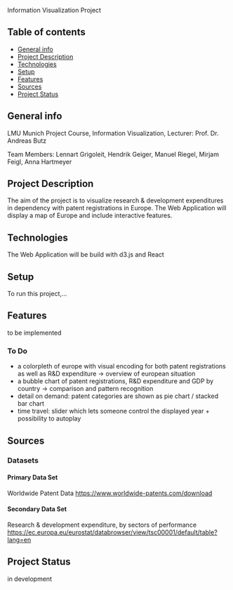 Information Visualization Project

## Table of contents
* [General info](#general-info)
* [Project Description](#project-description)
* [Technologies](#technologies)
* [Setup](#setup)
* [Features](#features)
* [Sources](#sources)
* [Project Status](#project-status)

## General info
LMU Munich Project Course, Information Visualization, Lecturer: Prof. Dr. Andreas Butz

Team Members: Lennart Grigoleit, Hendrik Geiger, Manuel Riegel, Mirjam Feigl, Anna Hartmeyer

## Project Description
The aim of the project is to visualize research & development expenditures in dependency with patent registrations in Europe. The Web Application will display a map of Europe and include interactive features.

## Technologies
The Web Application will be build with d3.js and React

## Setup
To run this project,...

## Features
to be implemented

### To Do

- a colorpleth of europe with visual encoding for both patent registrations as well as R&D expenditure
    → overview of european situation
- a bubble chart of patent registrations, R&D expenditure and GDP by country 
    → comparison and pattern recognition
- detail on demand: patent categories are shown as pie chart / stacked bar chart
- time travel: slider which lets someone control the displayed year + possibility to autoplay

## Sources

### Datasets
#### Primary Data Set
Worldwide Patent Data
https://www.worldwide-patents.com/download

#### Secondary Data Set
Research & development expenditure, by sectors of performance
https://ec.europa.eu/eurostat/databrowser/view/tsc00001/default/table?lang=en


## Project Status
in development
